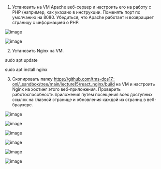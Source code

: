 1. Установить на VM Apache веб-сервер и настроить его на работу с PHP (например, как указано в инструкции. Поменять порт по умолчанию на 8080. Убедиться, что Apache работает и возвращает страницу с информацией о PHP.

![image](https://github.com/tms-dos17-onl/Alex-Krylov/assets/139115675/a7159926-57c0-493f-902c-d1799401c338)



![image](https://github.com/tms-dos17-onl/Alex-Krylov/assets/139115675/58285982-5c2f-4708-aeac-8598859ff8ff)

2. Установить Nginx на VM.

sudo apt update

sudo apt install nginx

3. Скопировать папку https://github.com/tms-dos17-onl/_sandbox/tree/main/lecture15/react_nginx/build на VM и настроить Nginx на хостинг этого веб-приложения. Проверить работоспособность приложения путем посещения всех доступных ссылок на главной странице и обновления каждой из страниц в веб-браузере.

![image](https://github.com/tms-dos17-onl/Alex-Krylov/assets/139115675/aaf54ed7-c708-4ef0-b640-b5312469264c)

![image](https://github.com/tms-dos17-onl/Alex-Krylov/assets/139115675/e38f1b9f-dad5-49c9-9492-591441e0c193)

![image](https://github.com/tms-dos17-onl/Alex-Krylov/assets/139115675/0b39d10d-524d-4ad2-8108-c4e58f149882)

![image](https://github.com/tms-dos17-onl/Alex-Krylov/assets/139115675/70d3a1bc-69e6-4a9a-9933-fcc782548d58)

![image](https://github.com/tms-dos17-onl/Alex-Krylov/assets/139115675/89e33a98-2bd0-4528-beed-908263a131a9)

![image](https://github.com/tms-dos17-onl/Alex-Krylov/assets/139115675/b4b54972-1c49-42ba-8f24-2854a3e387c9)



